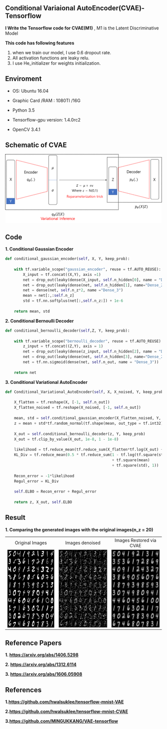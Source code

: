 ## Conditional Variaional AutoEncoder(CVAE)-Tensorflow

**I Write the Tensorflow code for CVAE(M1)** , M1 is the Latent Discriminative Model



**This code has following features**
1. when we train our model, I use 0.6 dropout rate.
2. All activation functions are leaky relu.
3. I use He_initializer for weights initialization.

## Enviroment
- OS: Ubuntu 16.04

- Graphic Card /RAM : 1080TI /16G

- Python 3.5

- Tensorflow-gpu version:  1.4.0rc2 

- OpenCV 3.4.1

## Schematic of CVAE

![사진1](https://github.com/MINGUKKANG/CVAE/blob/master/images/CVAE.png)

## Code

**1. Conditional Gaussian Encoder**
```python
def conditional_gaussian_encoder(self, X, Y, keep_prob):

    with tf.variable_scope("gaussian_encoder", reuse = tf.AUTO_REUSE):
        X_input = tf.concat((X,Y), axis =1)
        net = drop_out(leaky(dense(X_input, self.n_hidden[0], name = "Dense_1")), keep_prob)
        net = drop_out(leaky(dense(net, self.n_hidden[1], name="Dense_2")), keep_prob)
        net = dense(net, self.n_z*2, name ="Dense_3")
        mean = net[:,:self.n_z]
        std = tf.nn.softplus(net[:,self.n_z:]) + 1e-6

    return mean, std
```

**2. Conditional Bernoulli Decoder**
```python
def conditional_bernoulli_decoder(self,Z, Y, keep_prob):

    with tf.variable_scope("bernoulli_decoder", reuse = tf.AUTO_REUSE):
        z_input = tf.concat((Z,Y), axis = 1)
        net = drop_out(leaky(dense(z_input, self.n_hidden[2], name = "Dense_1")), keep_prob)
        net = drop_out(leaky(dense(net, self.n_hidden[3], name="Dense_2")), keep_prob)
        net = tf.nn.sigmoid(dense(net, self.n_out, name = "Dense_3"))
    
    return net
```

**3. Conditional Variational AutoEncoder**
```python
def Conditional_Variational_AutoEncoder(self, X, X_noised, Y, keep_prob):

    X_flatten = tf.reshape(X, [-1, self.n_out])
    X_flatten_noised = tf.reshape(X_noised, [-1, self.n_out])

    mean, std = self.conditional_gaussian_encoder(X_flatten_noised, Y, keep_prob)
    z = mean + std*tf.random_normal(tf.shape(mean, out_type = tf.int32), 0, 1, dtype = tf.float32)

    X_out = self.conditional_bernoulli_decoder(z, Y, keep_prob)
    X_out = tf.clip_by_value(X_out, 1e-8, 1 - 1e-8)

    likelihood = tf.reduce_mean(tf.reduce_sum(X_flatten*tf.log(X_out) + (1 - X_flatten)*tf.log(1 - X_out), 1))
    KL_Div = tf.reduce_mean(0.5 * tf.reduce_sum(1 - tf.log(tf.square(std) + 1e-8)
                                                + tf.square(mean)
                                                + tf.square(std), 1))

    Recon_error = -1*likelihood
    Regul_error = KL_Div

    self.ELBO = Recon_error + Regul_error

    return z, X_out, self.ELBO
```

## Result
**1. Comparing the generated images with the original images(n_z = 20)**

<table align='center'>
<tr align='center'>
<td> Original Images </td>
<td> Images denoised </td>
<td> Images Restored via CVAE </td>
</tr>
<tr>
<td><img src = 'images/ori_input_images.png' height = '250px'>
<td><img src = 'images/input_image_noised.png' height = '250px'>
<td><img src = 'images/Manifold_canvas_75.png' height = '250px'>
</tr>
</table>

## Reference Papers
**1. https://arxiv.org/abs/1406.5298**

**2. https://arxiv.org/abs/1312.6114**

**3. https://arxiv.org/abs/1606.05908**

## References

**1.https://github.com/hwalsuklee/tensorflow-mnist-VAE**

**2.https://github.com/hwalsuklee/tensorflow-mnist-CVAE**

**3.https://github.com/MINGUKKANG/VAE-tensorflow**
